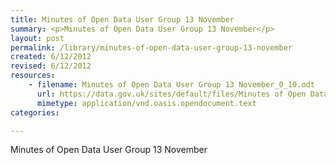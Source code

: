```yaml
---
title: Minutes of Open Data User Group 13 November
summary: <p>Minutes of Open Data User Group 13 November</p>
layout: post
permalink: /library/minutes-of-open-data-user-group-13-november
created: 6/12/2012
revised: 6/12/2012
resources:
    - filename: Minutes of Open Data User Group 13 November_0_10.odt
      url: https://data.gov.uk/sites/default/files/Minutes of Open Data User Group 13 November_0_10.odt
      mimetype: application/vnd.oasis.opendocument.text
categories:

---
```


<p>Minutes of Open Data User Group 13 November</p>
